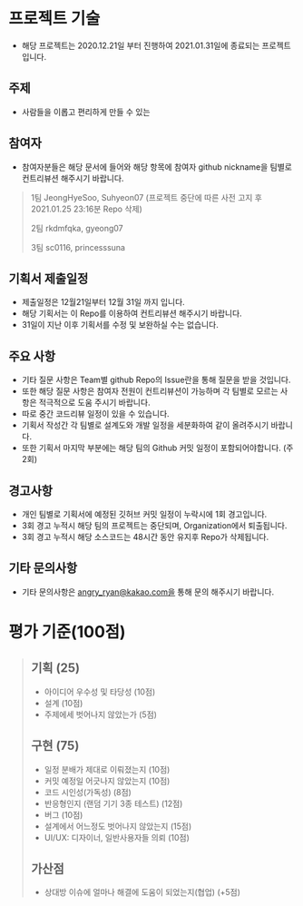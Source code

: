 # 프로젝트 기술
 * 해당 프로젝트는 2020.12.21일 부터 진행하여 2021.01.31일에 종료되는 프로젝트입니다.
## 주제
 * 사람들을 이롭고 편리하게 만들 수 있는
## 참여자
  * 참여자분들은 해당 문서에 들어와 해당 항목에 참여자 github nickname을 팀별로 컨트리뷰션 해주시기 바랍니다.
>1팀
> JeongHyeSoo, Suhyeon07 (프로젝트 중단에 따른 사전 고지 후 2021.01.25 23:16분 Repo 삭제)
>
>2팀
> rkdmfqka, gyeong07
>
>3팀
> sc0116, princesssuna

## 기획서 제출일정
 * 제출일정은 12월21일부터 12월 31일 까지 입니다.
 * 해당 기획서는 이 Repo를 이용하여 컨트리뷰션 해주시기 바랍니다.
 * 31일이 지난 이후 기획서를 수정 및 보완하실 수는 없습니다.
 
## 주요 사항
 * 기타 질문 사항은 Team별 github Repo의 Issue란을 통해 질문을 받을 것입니다.
 * 또한 해당 질문 사항은 참여자 전원이 컨트리뷰션이 가능하며 각 팀별로 모르는 사항은 적극적으로 도움 주시기 바랍니다.
 * 따로 중간 코드리뷰 일정이 있을 수 있습니다.
 * 기획서 작성간 각 팀별로 설계도와 개발 일정을 세분화하여 같이 올려주시기 바랍니다.
 * 또한 기획서 마지막 부분에는 해당 팀의 Github 커밋 일정이 포함되어야합니다. (주2회)
 
## 경고사항
 * 개인 팀별로 기획서에 예정된 깃허브 커밋 일정이 누락시에 1회 경고입니다.
 * 3회 경고 누적시 해당 팀의 프로젝트는 중단되며, Organization에서 퇴출됩니다.
 * 3회 경고 누적시 해당 소스코드는 48시간 동안 유지후 Repo가 삭제됩니다.
 
## 기타 문의사항
 * 기타 문의사항은 angry_ryan@kakao.com을 통해 문의 해주시기 바랍니다.

# 평가 기준(100점)
> ## 기획 (25)
> - 아이디어 우수성 및 타당성 (10점)
> - 설계 (10점)
> - 주제에세 벗어나지 않았는가 (5점)
>
> ## 구현 (75)
> - 일정 분배가 제대로 이뤄졌는지 (10점)
> - 커밋 예정일 어긋나지 않았는지 (10점)
> - 코드 시인성(가독성) (8점)
> - 반응형인지 (랜덤 기기 3종 테스트) (12점)
> - 버그 (10점)
> - 설계에서 어느정도 벗어나지 않았는지 (15점)
> - UI/UX: 디자이너, 일반사용자들 의뢰 (10점)
> 
> ## 가산점
> - 상대방 이슈에 얼마나 해결에 도움이 되었는지(협업) 
>   (+5점)
